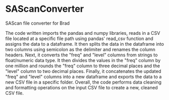 # SAScanConverter
 SAScan file converter for Brad

The code written imports the pandas and numpy libraries, reads in a CSV file located at a specific file path using pandas' read_csv function and assigns the data to a dataframe. It then splits the data in the dataframe into two columns using semicolon as the delimiter and renames the column headers. Next, it converts the "freq" and "level" columns from strings to float/numeric data type. It then divides the values in the "freq" column by one million and rounds the "freq" column to three decimal places and the "level" column to two decimal places. Finally, it concatenates the updated "freq" and "level" columns into a new dataframe and exports the data to a new CSV file in a specific folder. Overall, the code performs data cleaning and formatting operations on the input CSV file to create a new, cleaned CSV file.
